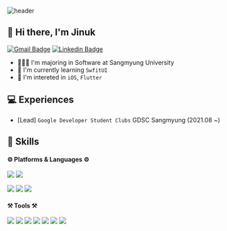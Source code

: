 ![header](https://capsule-render.vercel.app/api?type=waving&color=timeGradient&height=250&section=header&text=JJinuk%20&fontSize=100&descAlignY=51&descAlign=62)


## 👋 Hi there, I'm Jinuk
<p>

[![Gmail Badge](https://img.shields.io/badge/Gmail-d14836?style=flat-square&logo=Gmail&logoColor=white&link=mailto:jitoor610@gmail.com)](mailto:jitoor610@gmail.com)
[![Linkedin Badge](https://img.shields.io/badge/-Facebook-1877F2?style=flat-square&logo=Facebook&logoColor=white&link=https://www.linkedin.com/in/jinuk/)](https://www.linkedin.com/in/jinuk/)
<!-- [![Linkedin Badge](https://img.shields.io/badge/-LinkedIn-blue?style=flat-square&logo=Linkedin&logoColor=white&link=https://www.facebook.com/profile.php?id=100001307603814)](https://www.facebook.com/profile.php?id=100001307603814) -->

</p>

- 👨🏻‍💻 I'm majoring in Software at Sangmyung University
- 🌱 I'm currently learning `SwfitUI`
- 🔭 I'm intereted in `iOS`, `Flutter` 


## 💻 Experiences
- [Lead] `Google Developer Student Clubs` GDSC Sangmyung (2021.08 ~)
  
## 💪 Skills

#### ⚙️ Platforms & Languages ⚙️

<p>
<img src="https://img.shields.io/badge/iOS-000000?style=flat-square&logo=apple&logoColor=white"/>
<img src="https://img.shields.io/badge/Flutter-02569B?style=flat-square&logo=flutter&logoColor=white"/>
</p>
<p>
<img src="https://img.shields.io/badge/Python-3776AB?style=flat-square&logo=Python&logoColor=white"/>
<img src="https://img.shields.io/badge/Swift-F05138?style=flat-square&logo=Swift&logoColor=white"/>
<img src="https://img.shields.io/badge/Dart-0175C2?style=flat-square&logo=dart&logoColor=white"/>
</p>

#### ⚒️ Tools ⚒️
<p>
<img src="https://img.shields.io/badge/Xcode-147EFB?style=flat-square&logo=Xcode&logoColor=white"/>
<img src="https://img.shields.io/badge/VSCode-007ACC?style=flat-square&logo=VisualStudioCode
&logoColor=white"/>
<img src="https://img.shields.io/badge/Firebase-FFCA28?style=flat-square&logo=Firebase&logoColor=white"/>
<img src="https://img.shields.io/badge/Git-F05032?style=flat-square&logo=Git&logoColor=white"/>
<img src="https://img.shields.io/badge/GitKraken-179287?style=flat-square&logo=GitKraken&logoColor=white"/>
<img src="https://img.shields.io/badge/Figma-F24E1E?style=flat-square&logo=Figma&logoColor=white"/>
<img src="https://img.shields.io/badge/Notion-000000?style=flat-square&logo=Notion&logoColor=white"/>
</p>
